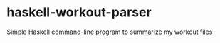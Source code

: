 haskell-workout-parser
======================

Simple Haskell command-line program to summarize my workout files
